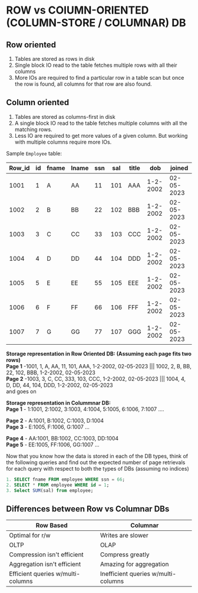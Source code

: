 # ROW vs COlUMN-ORIENTED (COLUMN-STORE / COLUMNAR) DB
## Row oriented
1. Tables are stored as rows in disk
2. Single block IO read to the table fetches multiple rows with all their columns
3. More IOs are required to find a particular row in a table scan but once the row is found, all columns for that row are also found. 
   
## Column oriented
1. Tables are stored as columns-first in disk
2. A single block IO read to the table fetches multiple columns with all the matching rows.
3. Less IO are required to get more values of a given column. But working with multiple columns require more IOs.
   
Sample `Employee` table:
   
| **Row_id** | **id** | **fname** | **lname** | **ssn** | **sal** | **title** | **dob**  | **joined** |
|------------|--------|-----------|-----------|---------|---------|-----------|----------|------------|
| 1001       | 1      | A         | AA        | 11      | 101     | AAA       | 1-2-2002 | 02-05-2023 |
| 1002       | 2      | B         | BB        | 22      | 102     | BBB       | 1-2-2002 | 02-05-2023 |
| 1003       | 3      | C         | CC        | 33      | 103     | CCC       | 1-2-2002 | 02-05-2023 |
| 1004       | 4      | D         | DD        | 44      | 104     | DDD       | 1-2-2002 | 02-05-2023 |
| 1005       | 5      | E         | EE        | 55      | 105     | EEE       | 1-2-2002 | 02-05-2023 |
| 1006       | 6      | F         | FF        | 66      | 106     | FFF       | 1-2-2002 | 02-05-2023 |
| 1007       | 7      | G         | GG        | 77      | 107     | GGG       | 1-2-2002 | 02-05-2023 |

**Storage representation in Row Oriented DB: (Assuming each page fits two rows)** </br>
**Page 1** -1001, 1, A, AA, 11, 101, AAA, 1-2-2002, 02-05-2023 ||| 1002, 2, B, BB, 22, 102, BBB, 1-2-2002, 02-05-2023 </br>
**Page 2** -1003, 3, C, CC, 333, 103, CCC, 1-2-2002, 02-05-2023 ||| 1004, 4, D, DD, 44, 104, DDD, 1-2-2002, 02-05-2023 </br>
and goes on

**Storage representation in Colummnar DB:** </br>
**Page 1** - 1:1001, 2:1002, 3:1003, 4:1004, 5:1005, 6:1006, 7:1007 .... </br>

**Page 2** - A:1001, B:1002, C:1003, D:1004 </br>
**Page 3** - E:1005, F:1006, G:1007 ... </br>

**Page 4** - AA:1001, BB:1002, CC:1003, DD:1004 </br>
**Page 5** - EE:1005, FF:1006, GG:1007 ... </br>

Now that you know how the data is stored in each of the DB types, think of the following queries and find out the expected number of page retrievals for each query with respect to both the types of DBs (assuming no indices) </br>
```sql 
1. SELECT fname FROM employee WHERE ssn = 66;
2. SELECT * FROM employee WHERE id = 1;
3. Select SUM(sal) from employee;
```

## Differences between Row vs Columnar DBs
| Row Based                         | Columnar |
|-----------------------------------|----------|
|Optimal for r/w                    | Writes are slower |
|OLTP                               | OLAP |
|Compression isn't efficient        | Compress greatly |
|Aggregation isn't efficient        | Amazing for aggregation |
| Efficient queries w/multi-columns | Inefficient queries w/multi-columns |

